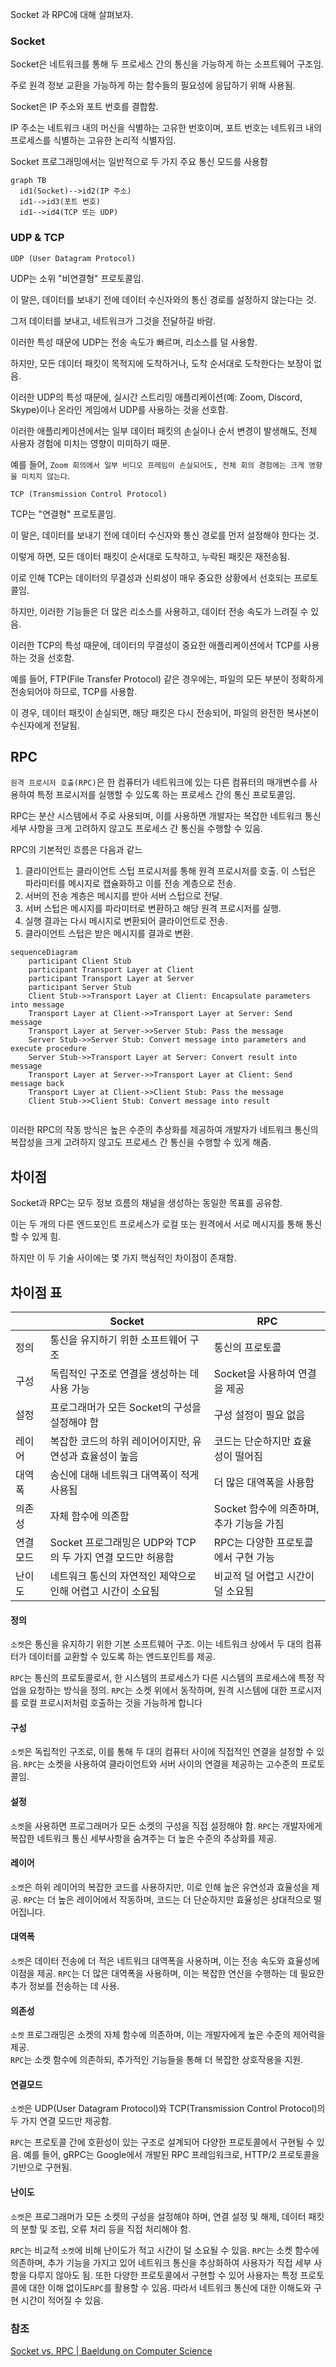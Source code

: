 
Socket 과 RPC에 대해 살펴보자. 

### Socket 

Socket은 네트워크를 통해 두 프로세스 간의 통신을 가능하게 하는 소프트웨어 구조임. 

주로 원격 정보 교환을 가능하게 하는 함수들의 필요성에 응답하기 위해 사용됨. 

Socket은 IP 주소와 포트 번호를 결합함.

IP 주소는 네트워크 내의 머신을 식별하는 고유한 번호이며, 포트 번호는 네트워크 내의 프로세스를 식별하는 고유한 논리적 식별자임. 

Socket 프로그래밍에서는 일반적으로 두 가지 주요 통신 모드를 사용함


```mermaid
graph TB
  id1(Socket)-->id2(IP 주소)
  id1-->id3(포트 번호)
  id1-->id4(TCP 또는 UDP)

```

### UDP & TCP

`UDP (User Datagram Protocol) `

UDP는 소위 "비연결형" 프로토콜임.

이 말은, 데이터를 보내기 전에 데이터 수신자와의 통신 경로를 설정하지 않는다는 것.

그저 데이터를 보내고, 네트워크가 그것을 전달하길 바람.

이러한 특성 때문에 UDP는 전송 속도가 빠르며, 리소스를 덜 사용함.

하지만, 모든 데이터 패킷이 목적지에 도착하거나, 도착 순서대로 도착한다는 보장이 없음.

이러한 UDP의 특성 때문에, 실시간 스트리밍 애플리케이션(예: Zoom, Discord, Skype)이나 온라인 게임에서 UDP를 사용하는 것을 선호함.

이러한 애플리케이션에서는 일부 데이터 패킷의 손실이나 순서 변경이 발생해도, 전체 사용자 경험에 미치는 영향이 미미하기 때문.

예를 들어, `Zoom 회의에서 일부 비디오 프레임이 손실되어도, 전체 회의 경험에는 크게 영향을 미치지 않는다`.
    
`TCP (Transmission Control Protocol)`

TCP는 "연결형" 프로토콜임. 

이 말은, 데이터를 보내기 전에 데이터 수신자와 통신 경로를 먼저 설정해야 한다는 것. 

이렇게 하면, 모든 데이터 패킷이 순서대로 도착하고, 누락된 패킷은 재전송됨.

이로 인해 TCP는 데이터의 무결성과 신뢰성이 매우 중요한 상황에서 선호되는 프로토콜임.

하지만, 이러한 기능들은 더 많은 리소스를 사용하고, 데이터 전송 속도가 느려질 수 있음.

이러한 TCP의 특성 때문에, 데이터의 무결성이 중요한 애플리케이션에서 TCP를 사용하는 것을 선호함.

예를 들어, FTP(File Transfer Protocol) 같은 경우에는, 파일의 모든 부분이 정확하게 전송되어야 하므로, TCP를 사용함. 

이 경우, 데이터 패킷이 손실되면, 해당 패킷은 다시 전송되어, 파일의 완전한 복사본이 수신자에게 전달됨.

## RPC 

`원격 프로시저 호출(RPC)`은 한 컴퓨터가 네트워크에 있는 다른 컴퓨터의 매개변수를 사용하여 특정 프로시저를 실행할 수 있도록 하는 프로세스 간의 통신 프로토콜임. 

RPC는 분산 시스템에서 주로 사용되며, 이를 사용하면 개발자는 복잡한 네트워크 통신 세부 사항을 크게 고려하지 않고도 프로세스 간 통신을 수행할 수 있음.

RPC의 기본적인 흐름은 다음과 같느

1. 클라이언트는 클라이언트 스텁 프로시저를 통해 원격 프로시저를 호출. 
   이 스텁은 파라미터를 메시지로 캡슐화하고 이를 전송 계층으로 전송.
2. 서버의 전송 계층은 메시지를 받아 서버 스텁으로 전달.
3. 서버 스텁은 메시지를 파라미터로 변환하고 해당 원격 프로시저를 실행.
4. 실행 결과는 다시 메시지로 변환되어 클라이언트로 전송.
5. 클라이언트 스텁은 받은 메시지를 결과로 변환.

```mermaid
sequenceDiagram
    participant Client Stub
    participant Transport Layer at Client
    participant Transport Layer at Server
    participant Server Stub
    Client Stub->>Transport Layer at Client: Encapsulate parameters into message
    Transport Layer at Client->>Transport Layer at Server: Send message
    Transport Layer at Server->>Server Stub: Pass the message
    Server Stub->>Server Stub: Convert message into parameters and execute procedure
    Server Stub->>Transport Layer at Server: Convert result into message
    Transport Layer at Server->>Transport Layer at Client: Send message back
    Transport Layer at Client->>Client Stub: Pass the message
    Client Stub->>Client Stub: Convert message into result


```

이러한 RPC의 작동 방식은 높은 수준의 추상화를 제공하여 개발자가 네트워크 통신의 복잡성을 크게 고려하지 않고도 프로세스 간 통신을 수행할 수 있게 해줌.

## 차이점 

Socket과 RPC는 모두 정보 흐름의 채널을 생성하는 동일한 목표를 공유함. 

이는 두 개의 다른 엔드포인트 프로세스가 로컬 또는 원격에서 서로 메시지를 통해 통신할 수 있게 힘. 

하지만 이 두 기술 사이에는 몇 가지 핵심적인 차이점이 존재함.

## 차이점 표

| |Socket|RPC|
|---|---|---|
|정의|통신을 유지하기 위한 소프트웨어 구조|통신의 프로토콜|
|구성|독립적인 구조로 연결을 생성하는 데 사용 가능|Socket을 사용하여 연결을 제공|
|설정|프로그래머가 모든 Socket의 구성을 설정해야 함|구성 설정이 필요 없음|
|레이어|복잡한 코드의 하위 레이어이지만, 유연성과 효율성이 높음|코드는 단순하지만 효율성이 떨어짐|
|대역폭|송신에 대해 네트워크 대역폭이 적게 사용됨|더 많은 대역폭을 사용함|
|의존성|자체 함수에 의존함|Socket 함수에 의존하며, 추가 기능을 가짐|
|연결 모드|Socket 프로그래밍은 UDP와 TCP의 두 가지 연결 모드만 허용함|RPC는 다양한 프로토콜에서 구현 가능|
|난이도|네트워크 통신의 자연적인 제약으로 인해 어렵고 시간이 소요됨|비교적 덜 어렵고 시간이 덜 소요됨|

<h4>정의</h4>

`소켓`은 통신을 유지하기 위한 기본 소프트웨어 구조. 
이는 네트워크 상에서 두 대의 컴퓨터가 데이터를 교환할 수 있도록 하는 엔드포인트를 제공.

`RPC`는 통신의 프로토콜로서, 한 시스템의 프로세스가 다른 시스템의 프로세스에 특정 작업을 요청하는 방식을 정의. 
`RPC`는 소켓 위에서 동작하며, 원격 시스템에 대한 프로시저를 로컬 프로시저처럼 호출하는 것을 가능하게 합니다

<h4>구성</h4>

`소켓`은 독립적인 구조로, 이를 통해 두 대의 컴퓨터 사이에 직접적인 연결을 설정할 수 있음. 
`RPC`는 소켓을 사용하여 클라이언트와 서버 사이의 연결을 제공하는 고수준의 프로토콜임.

<h4>설정</h4>

`소켓`을 사용하면 프로그래머가 모든 소켓의 구성을 직접 설정해야 함. 
`RPC`는 개발자에게 복잡한 네트워크 통신 세부사항을 숨겨주는 더 높은 수준의 추상화를 제공.

<h4>레이어</h4>

`소켓`은 하위 레이어의 복잡한 코드를 사용하지만, 이로 인해 높은 유연성과 효율성을 제공. 
`RPC`는 더 높은 레이어에서 작동하며, 코드는 더 단순하지만 효율성은 상대적으로 떨어집니다.

<h4>대역폭</h4>

`소켓`은 데이터 전송에 더 적은 네트워크 대역폭을 사용하며, 이는 전송 속도와 효율성에 이점을 제공. 
`RPC`는 더 많은 대역폭을 사용하며, 이는 복잡한 연산을 수행하는 데 필요한 추가 정보를 전송하는 데 사용.

<h4>의존성</h4>

`소켓` 프로그래밍은 소켓의 자체 함수에 의존하며, 이는 개발자에게 높은 수준의 제어력을 제공. \
`RPC`는 소켓 함수에 의존하되, 추가적인 기능들을 통해 더 복잡한 상호작용을 지원.

<h4>연결모드</h4>

`소켓`은 UDP(User Datagram Protocol)와 TCP(Transmission Control Protocol)의 두 가지 연결 모드만 제공함.

`RPC`는 프로토콜 간에 호환성이 있는 구조로 설계되어 다양한 프로토콜에서 구현될 수 있음. 
예를 들어, gRPC는 Google에서 개발된 RPC 프레임워크로, HTTP/2 프로토콜을 기반으로 구현됨.

<h4>난이도</h4>

`소켓`은 프로그래머가 모든 소켓의 구성을 설정해야 하며, 연결 설정 및 해제, 데이터 패킷의 분할 및 조립, 오류 처리 등을 직접 처리해야 함.

`RPC`는 비교적 `소켓`에 비해 난이도가 적고 시간이 덜 소요될 수 있음. 
`RPC`는 소켓 함수에 의존하며, 추가 기능을 가지고 있어 네트워크 통신을 추상화하여 사용자가 직접 세부 사항을 다루지 않아도 됨. 
또한 다양한 프로토콜에서 구현할 수 있어 사용자는 특정 프로토콜에 대한 이해 없이도`RPC`를 활용할 수 있음. 
따라서 네트워크 통신에 대한 이해도와 구현 시간이 적어질 수 있음.

### 참조

[Socket vs. RPC | Baeldung on Computer Science](https://www.baeldung.com/cs/socket-vs-rpc)
